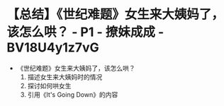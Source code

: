 # 【总结】《世纪难题》女生来大姨妈了，该怎么哄？ - P1 - 撩妹成成 - BV18U4y1z7vG

-   《世纪难题》女生来大姨妈了，该怎么哄？
    1.  描述女生来大姨妈时的情况
    2.  探讨如何哄女生
    3.  引用《It's Going Down》的内容